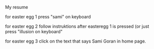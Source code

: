 My resume

for easter egg 1 press "sami" on keyboard

for easter egg 2 follow instruktions after easteregg 1 is pressed (or just press "illusion on keyboard"

for easter egg 3 click on the text that says Sami Goran in home page.
